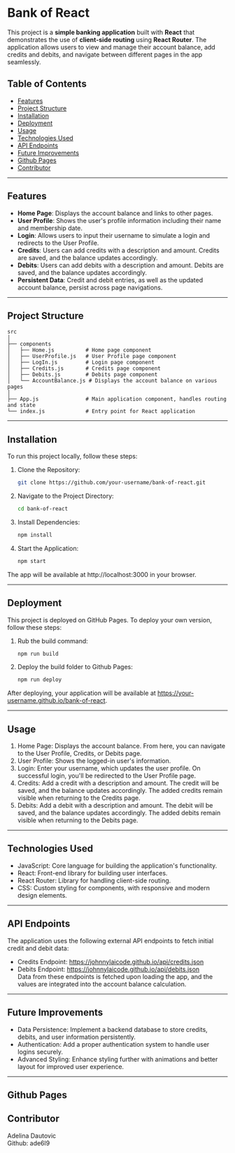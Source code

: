 # Bank of React

This project is a **simple banking application** built with **React** that demonstrates the use of **client-side routing** using **React Router**. The application allows users to view and manage their account balance, add credits and debits, and navigate between different pages in the app seamlessly.

## Table of Contents

- [Features](#features)
- [Project Structure](#project-structure)
- [Installation](#installation)
- [Deployment](#deployment)
- [Usage](#usage)
- [Technologies Used](#technologies-used)
- [API Endpoints](#api-endpoints)
- [Future Improvements](#future-improvements)
- [Github Pages](#github-pages)
- [Contributor](#contributor)

---
## Features

- **Home Page**: Displays the account balance and links to other pages.
- **User Profile**: Shows the user's profile information including their name and membership date.
- **Login**: Allows users to input their username to simulate a login and redirects to the User Profile.
- **Credits**: Users can add credits with a description and amount. Credits are saved, and the balance updates accordingly.
- **Debits**: Users can add debits with a description and amount. Debits are saved, and the balance updates accordingly.
- **Persistent Data**: Credit and debit entries, as well as the updated account balance, persist across page navigations.

---

## Project Structure

```plaintext
src
│
├── components
│   ├── Home.js          # Home page component
│   ├── UserProfile.js   # User Profile page component
│   ├── LogIn.js         # Login page component
│   ├── Credits.js       # Credits page component
│   ├── Debits.js        # Debits page component
│   └── AccountBalance.js # Displays the account balance on various pages
│
├── App.js               # Main application component, handles routing and state
└── index.js             # Entry point for React application
```
---
## Installation

To run this project locally, follow these steps:

1. Clone the Repository:
    ```bash
   git clone https://github.com/your-username/bank-of-react.git

2. Navigate to the Project Directory:
    ```bash
    cd bank-of-react

3. Install Dependencies:
    ```bash
    npm install
4. Start the Application:
    ```bash
    npm start

The app will be available at http://localhost:3000 in your browser.

---
## Deployment

This project is deployed on GitHub Pages. To deploy your own version, follow these steps:
1. Rub the build command:
    ```bash
    npm run build
2. Deploy the build folder to Github Pages:
    ```bash
    npm run deploy

After deploying, your application will be available at https://your-username.github.io/bank-of-react.

---
## Usage

1. Home Page: Displays the account balance. From here, you can navigate to the User Profile, Credits, or Debits page.
2. User Profile: Shows the logged-in user's information.
3. Login: Enter your username, which updates the user profile. On successful login, you'll be redirected to the User Profile page.
4. Credits: Add a credit with a description and amount. The credit will be saved, and the balance updates accordingly. The added credits remain visible when returning to the Credits page.
5. Debits: Add a debit with a description and amount. The debit will be saved, and the balance updates accordingly. The added debits remain visible when returning to the Debits page.

---
## Technologies Used

- JavaScript: Core language for building the application's functionality.
- React: Front-end library for building user interfaces.
- React Router: Library for handling client-side routing.
- CSS: Custom styling for components, with responsive and modern design elements.

--- 
## API Endpoints

The application uses the following external API endpoints to fetch initial credit and debit data:

- Credits Endpoint: https://johnnylaicode.github.io/api/credits.json
- Debits Endpoint: https://johnnylaicode.github.io/api/debits.json <br>
Data from these endpoints is fetched upon loading the app, and the values are integrated into the account balance calculation.

---
## Future Improvements

- Data Persistence: Implement a backend database to store credits, debits, and user information persistently.
- Authentication: Add a proper authentication system to handle user logins securely.
- Advanced Styling: Enhance styling further with animations and better layout for improved user experience.

---
## Github Pages



## Contributor
Adelina Dautovic <br>
Github: ade6l9
